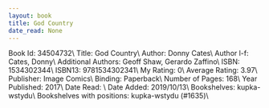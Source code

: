 ```yaml
---
layout: book
title: God Country
date_read: None
---
```


Book Id: 34504732\ 
Title: God Country\ 
Author: Donny Cates\ 
Author l-f: Cates, Donny\ 
Additional Authors: Geoff Shaw, Gerardo Zaffino\ 
ISBN: 1534302344\ 
ISBN13: 9781534302341\ 
My Rating: 0\ 
Average Rating: 3.97\ 
Publisher: Image Comics\ 
Binding: Paperback\ 
Number of Pages: 168\ 
Year Published: 2017\ 
Date Read: \ 
Date Added: 2019/10/13\ 
Bookshelves: kupka-wstydu\ 
Bookshelves with positions: kupka-wstydu (#1635)\ 

